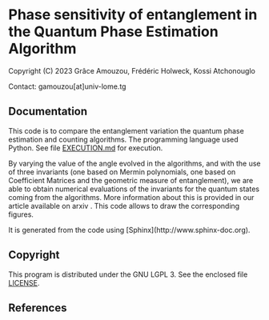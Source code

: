 # Phase sensitivity of entanglement in the Quantum Phase Estimation Algorithm

Copyright (C) 2023 Grâce Amouzou, Frédéric Holweck, Kossi Atchonouglo

Contact: gamouzou[at]univ-lome.tg

## Documentation

This code is to compare the entanglement variation the quantum phase
estimation and counting algorithms. The programming language used Python.
See file [EXECUTION.md](EXECUTION.md) for execution.

By varying the value of the angle evolved in the algorithms, and with the use of
three invariants (one based on Mermin polynomials, one based on Coefficient
Matrices and the geometric measure of entanglement), we are able to obtain
numerical evaluations of the invariants for the quantum states coming
from the algorithms. More information about this is provided in our article
available on arxiv <!---->. This code allows to draw the corresponding figures.

<!--The code documentation can be found
[in pdf format](doc/build/latex/Mermin-evaluation.pdf) or
[as a website](doc/build/html).--> It is generated from the code using [Sphinx](http://www.sphinx-doc.org).

## Copyright

This program is distributed under the GNU LGPL 3. See the enclosed file [LICENSE](LICENSE).

## References
